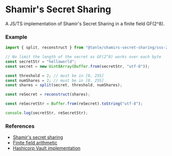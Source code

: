 # Shamir's Secret Sharing

A JS/TS implementation of Shamir's Secret Sharing in a finite field GF(2^8).

### Example

```typescript
import { split, reconstruct } from "@tanle/shamirs-secret-sharing/sss-28";

// No limit the length of the secret as GF(2^8) works over each byte
const secretStr = "helloworld";
const secret = new Uint8Array(Buffer.from(secretStr, "utf-8"));

const threshold = 2; // must be in [0, 255]
const numShares = 2; // must be in [0, 255]
const shares = split(secret, threshold, numShares);

const reSecret = reconstruct(shares);

const reSecretStr = Buffer.from(reSecret).toString("utf-8");

console.log(secretStr, reSecretStr);
```

### References

- [Shamir's secret sharing](https://en.wikipedia.org/wiki/Shamir%27s_secret_sharing)
- [Finite field arithmetic](https://en.wikipedia.org/wiki/Finite_field_arithmetic)
- [Hashicorp Vault implementation](https://github.com/hashicorp/vault/blob/main/shamir/shamir.go)
